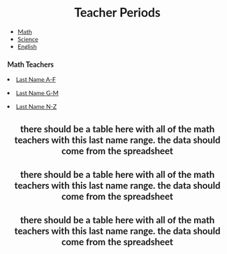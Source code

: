 <!DOCTYPE html>
<html>
<style>
body {font-family: "Lato", sans-serif;}

ul.tab {
    list-style-type: none;
    margin: 0;
    padding: 0;
    overflow: hidden;
    border: 1px solid #ccc;
    background-color: #f1f1f1;
}

/* Float the list items side by side */
ul.tab li {float: left;}

/* Style the links inside the list items */
ul.tab li a {
    display: inline-block;
    color: black;
    text-align: center;
    padding: 14px 16px;
    text-decoration: none;
    transition: 0.3s;
    font-size: 17px;
}

/* Change background color of links on hover */
ul.tab li a:hover {
    background-color: #ddd;
}

/* Create an active/current tablink class */
ul.tab li a:focus, .active {
    background-color: #ccc;
}

/* Style the tab content */
.tabcontent {
    display: none;
    padding: 6px 12px;
    border: 1px solid #ccc;
    border-top: none;
}
</style>
<div data-role = "page" id = "HomePage">
    <div data-role = "header">
    <center><h1> Teacher Periods </h1></center>
    </div>
    <div data-role = "content">
    <div id = "homepage stuff"></div>
<ul class="tab">
  <li><a href="javascript:void(0)" class="tablinks" onclick="openCity(event, 'Math')">Math</a></li>
  <li><a href="javascript:void(0)" class="tablinks" onclick="openCity(event, 'Science')">Science</a></li>
  <li><a href="javascript:void(0)" class="tablinks" onclick="openCity(event, 'English')">English</a></li>
</ul>

<div id="Math" class="tabcontent">
  <h3>Math Teachers</h3>
  <p><li><a href="#MathTeachersA-F"  onclick="location.reload()" id = "class">Last Name A-F</a></li></p> 
  <p><li><a href="#MathTeachersG-M"  onclick="location.reload()" id = "class">Last Name G-M</a></li></p> 
  <p><li><a href="#MathTeachersN-Z"  onclick="location.reload()" id = "class">Last Name N-Z</a></li></p> 
  </div>
</div>
</div>
<!--------------attempt to make actual web page ------------------->
<div data-role = "page" id = "MathTeachersA-F">
    <div data-role = "header">
    <center><h2> there should be a table here with all of the math teachers with this last name range. the data should come from the spreadsheet </h2></center>
    </div>
    </div>
 <!----------------------hopefully this actually works------------------>
<div data-role = "page" id = "MathTeachersG-M">
    <div data-role = "header">
    <center><h2> there should be a table here with all of the math teachers with this last name range. the data should come from the spreadsheet </h2></center>
    </div>
    </div>
<!-------------page 2..........?------------->
<div data-role = "page" id = "MathTeachersN-Z">
    <div data-role = "header">
    <center><h2> there should be a table here with all of the math teachers with this last name range. the data should come from the spreadsheet </h2></center>
    </div>
    </div>



<!--------<div id="RiddleContact" class="tabcontent">
  <h3>Riddle's Schedule</h3>
  <p>Email: john_riddle@ipsd.org</p> 
  <p> open periods </p>
</div>

<div id="JohnsonContact" class="tabcontent">
  <h3>Johnson's Schedule</h3>
  <p>Email: natalie_johnson@ipsd.org</p> 
  <p> open periods </p>
</div>

<div id="TrantContact" class="tabcontent">
  <h3>Trant's Schedule</h3>
  <p>Email: firstname_trant@ipsd.org</p> 
  <p> open periods </p>
</div>

<div id="WhaleyContact" class="tabcontent">
  <h3>Whaley's Schedule</h3>
  <p>Email: christopher_whaley@ipsd.org</p> 
  <p> open periods </p>
</div>

<div id="Science" class="tabcontent">
  <h3>Science</h3>
  <p>list of science teachers</p> 
</div>

<div id="English" class="tabcontent">
  <h3>English</h3>
  <p>list of english teachers</p>
</div>
----------------->
<script>
function openCity(evt, cityName) {
    var i, tabcontent, tablinks;
    tabcontent = document.getElementsByClassName("tabcontent");
    for (i = 0; i < tabcontent.length; i++) {
        tabcontent[i].style.display = "none";
    }
    tablinks = document.getElementsByClassName("tablinks");
    for (i = 0; i < tablinks.length; i++) {
        tablinks[i].className = tablinks[i].className.replace(" active", "");
    }
    document.getElementById(cityName).style.display = "block";
    evt.currentTarget.className += " active";
}
</script>
</html> 



